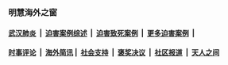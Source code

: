 
### 明慧海外之窗

####  [武汉肺炎](indexes/365.md?t=05051501) &nbsp;|&nbsp;  [迫害案例综述](indexes/328.md?t=05051501) &nbsp;|&nbsp; [迫害致死案例](indexes/277.md?t=05051501)  &nbsp;|&nbsp; [更多迫害案例](indexes/81.md?t=05051501)  &nbsp;|&nbsp; 
####  [时事评论](indexes/19.md?t=05051501) &nbsp;|&nbsp; [海外简讯](indexes/245.md?t=05051501)&nbsp;|&nbsp;  [社会支持](indexes/140.md?t=05051501) &nbsp;|&nbsp; [褒奖决议](indexes/282.md?t=05051501) &nbsp;|&nbsp; [社区报道](indexes/91.md?t=05051501)  &nbsp;|&nbsp; [天人之间](indexes/78.md?t=05051501) 

